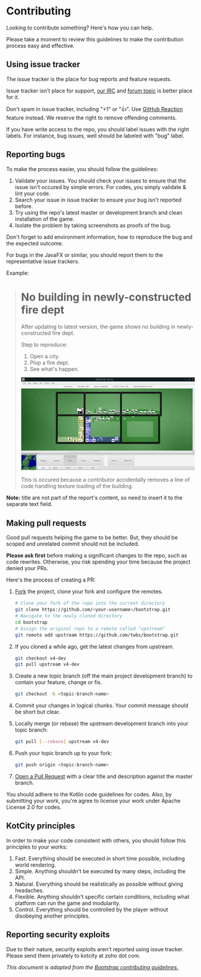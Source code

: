 # Contributing

Looking to contribute something? Here's how you can help.

Please take a moment to review this guidelines to make the contribution process easy and effective.

## Using issue tracker

The issue tracker is the place for bug reports and feature requests.

Issue tracker isn't place for support, [our IRC](https://gitter.im/kotcity/Lobby "Our IRC") and [forum topic](https://community.simtropolis.com/forums/topic/74899-announcement-kotcity-an-open-source-city-simulator/ "Our topic on Simtropolis") is better place for it.

Don't spam in issue tracker, including "+1" or ":thumbsup:". Use [GitHub Reaction](https://github.com/blog/2119-add-reactions-to-pull-requests-issues-and-comments "GitHub Reaction") feature instead. We reserve the right to remove offending comments.

If you have write access to the repo, you should label issues with the right labels. For instance, bug issues, well should be labeled with "bug" label.

## Reporting bugs

To make the process easier, you should follow the guidelines:
1. Validate your issues. You should check your issues to ensure that the issue isn't occured by simple errors. For codes, you simply validate & lint your code.
2. Search your issue in issue tracker to ensure your bug isn't reported before.
3. Try using the repo's latest master or development branch and clean installation of the game.
4. Isolate the problem by taking screenshots as proofs of the bug.

Don't forget to add environment information, how to reproduce the bug and the expected outcome.

For bugs in the JavaFX or similar, you should report them to the representative issue trackers.

Example:

> # No building in newly-constructed fire dept
>
> After updating to latest
> version, the game shows no
> building in newly-constructed fire dept.
>
> Step to reproduce:
> 1. Open a city.
> 2. Plop a fire dept.
> 3. See what's happen.
>
> ![KotCity Screenshot](screenshot.jpg?raw=true "Screenshot of the game's UI and an example city")
>
> This is occured because a
> contributor accidentally 
> removes a line of code 
> handling texture loading of the
> building.

**Note:** title are not part of the report's content, so need to insert it to the separate text field.

## Making pull requests
Good pull requests helping the game to be better. But, they should be scoped and unrelated commit should not be included.

**Please ask first** before making a significant changes to the repo, such as code rewrites. Otherwise, you risk spending your time because the project denied your PRs.

Here's the process of creating a PR:
1. [Fork](https://help.github.com/fork-a-repo/) the project, clone your fork and configure the remotes.

   ```bash
   # Clone your fork of the repo into the current directory
   git clone https://github.com/<your-username>/bootstrap.git
   # Navigate to the newly cloned directory
   cd bootstrap
   # Assign the original repo to a remote called "upstream"
   git remote add upstream https://github.com/twbs/bootstrap.git
   ```

2. If you cloned a while ago, get the latest changes from upstream.

   ```bash
   git checkout v4-dev
   git pull upstream v4-dev
   ```

3. Create a new topic branch (off the main project development branch) to contain your feature, change or fix.

   ```bash
   git checkout -b <topic-branch-name>
   ```

4. Commit your changes in logical chunks. Your commit message should be short but clear.
5. Locally merge (or rebase) the upstream development branch into your topic branch:

   ```bash
   git pull [--rebase] upstream v4-dev
   ```

6. Push your topic branch up to your fork:

   ```bash
   git push origin <topic-branch-name>
   ```

7. [Open a Pull Request](https://help.github.com/articles/using-pull-requests/)
with a clear title and description against the master branch.

You should adhere to the Kotlin code guidelines for codes. Also, by submitting your work, you're agree to license your work under Apache License 2.0 for codes.

## KotCity principles
In order to make your code consistent with others, you should follow this principles to your works:
1. Fast. Everything should be executed in short time possible,
   including world rendering.
2. Simple. Anything shouldn't be executed by many steps, including the 
   API.
3. Natural. Everything should be realistically as possible without
   giving headaches.
4. Flexible. Anything shouldn't specific certain conditions, including 
   what platform can run the game and modularity.
5. Control. Everything should be controlled by the player without 
   disobeying another principles.

## Reporting security exploits
Due to their nature, security exploits aren't reported using issue tracker. Please send them privately to kotcity at zoho dot com.

*This document is adapted from the [Bootstrap contributing guidelines.](https://github.com/twbs/bootstrap/blob/master/CONTRIBUTING.md)*